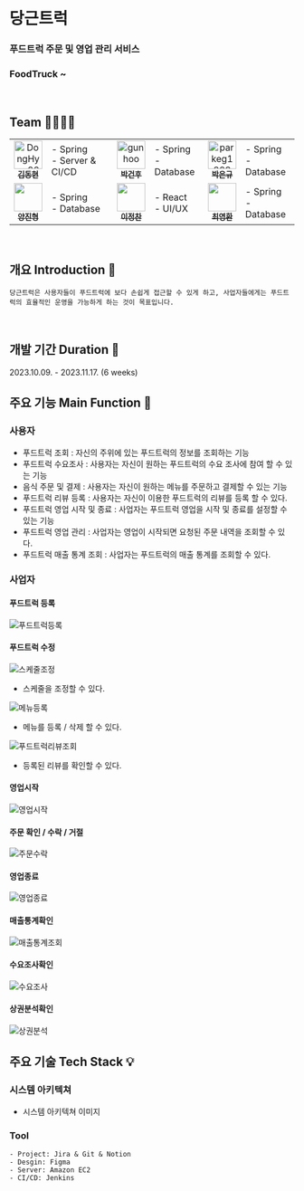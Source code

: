 # 당근트럭
### 푸드트럭 주문 및 영업 관리 서비스
### FoodTruck ~

<br>

## Team 👨‍👩‍👦‍👦
<table align="center">
    <tr align="center">
        <td><a href="https://github.com/DongHyun22">
            <img src="https://avatars.githubusercontent.com/DongHyun22" width="50px"  alt="DongHyun22"/><br />
            <sub><b>김동현</b></sub></a>
        </td>
        <td align="left">
            - Spring <br>
            - Server & CI/CD
        </td>
        <td ><a href="https://github.com/gunhoo">
            <img src="https://avatars.githubusercontent.com/gunhoo"  width="50px"  alt="gunhoo"/><br />
            <sub><b>박건후</b></sub></a>
        </td>
        <td align="left">
            - Spring <br>
            - Database
        </td>
        <td><a href="https://github.com/parkeg1223">
            <img src="https://avatars.githubusercontent.com/parkeg1223" width="50px" alt="parkeg1223"/><br />
            <sub><b>박은규</b></sub></a>
        </td>
        <td align="left">
            - Spring <br>
            - Database
        </td>
    </tr>
    <tr align="center">
        <td><a href="https://github.com/">
            <img src="https://avatars.githubusercontent.com/"  width="50px" alt=""/><br />
            <sub><b>양진형</b></sub></a>
        </td>
        <td align="left">
            - Spring <br>
            - Database
        </td>
        </td>
            <td><a href="https://github.com/">
            <img src="https://avatars.githubusercontent.com/" width="50px" alt=""/><br />
            <sub><b>이정찬</b></sub></a>
        </td>
        <td align="left">
            - React <br>
            - UI/UX
        </td>
        <td><a href="https://github.com/">
            <img src="https://avatars.githubusercontent.com/" width="50px" alt=""/><br />
            <sub><b>최영환</b></sub></a>
        </td>
        <td align="left">
            - Spring <br>
            - Database
        </td>
    </tr>
</table>



<br>

## 개요 Introduction 📁
``` 
당근트럭은 사용자들이 푸드트럭에 보다 손쉽게 접근할 수 있게 하고, 사업자들에게는 푸드트럭의 효율적인 운영을 가능하게 하는 것이 목표입니다.
```

<br>


## 개발 기간 Duration 📅

2023.10.09. - 2023.11.17. (6 weeks)

## 주요 기능 Main Function 🧰
### 사용자

- 푸드트럭 조회 : 자신의 주위에 있는 푸드트럭의 정보를 조회하는 기능
- 푸드트럭 수요조사 : 사용자는 자신이 원하는 푸드트럭의 수요 조사에 참여 할 수 있는 기능
- 음식 주문 및 결제 : 사용자는 자신이 원하는 메뉴를 주문하고 결제할 수 있는 기능
- 푸드트럭 리뷰 등록 : 사용자는 자신이 이용한 푸드트럭의 리뷰를 등록 할 수 있다.
- 푸드트럭 영업 시작 및 종료 : 사업자는 푸드트럭 영업을 시작 및 종료를 설정할 수 있는 기능
- 푸드트럭 영업 관리 : 사업자는 영업이 시작되면 요청된 주문 내역을 조회할 수 있다.
- 푸드트럭 매출 통계 조회 : 사업자는 푸드트럭의 매출 통계를 조회할 수 있다.

### 사업자
#### 푸드트럭 등록
![푸드트럭등록](https://github.com/Carrot-Truck/carrottruck/assets/15648142/05f791d5-2710-4f4e-a0db-419875404fe1)

#### 푸드트럭 수정
![스케줄조정](https://github.com/Carrot-Truck/carrottruck/assets/15648142/763f7cfa-aec8-4212-a4c2-e7ee7d9af88d)
- 스케줄을 조정할 수 있다.

![메뉴등록](https://github.com/Carrot-Truck/carrottruck/assets/15648142/461d52ec-04af-4200-9838-1f93ed3aab5b)
- 메뉴를 등록 / 삭제 할 수 있다.

![푸드트럭리뷰조회](https://github.com/Carrot-Truck/carrottruck/assets/15648142/197e55a0-b5be-4f24-9530-2905b00f7bd0)
- 등록된 리뷰를 확인할 수 있다.

#### 영업시작
![영업시작](https://github.com/Carrot-Truck/carrottruck/assets/15648142/0feb9072-5848-4b0b-9d30-75ff730b6baf)

#### 주문 확인 / 수락 / 거절
![주문수락](https://github.com/Carrot-Truck/carrottruck/assets/15648142/e0982485-78f3-4bb8-9196-a771c745c483)

#### 영업종료
![영업종료](https://github.com/Carrot-Truck/carrottruck/assets/15648142/ab2d99ee-3773-4b05-a27f-110c67702d3d)

#### 매출통계확인
![매출통계조회](https://github.com/Carrot-Truck/carrottruck/assets/15648142/68c26f33-441e-475d-9176-a17ea7cf858a)

#### 수요조사확인
![수요조사](https://github.com/Carrot-Truck/carrottruck/assets/15648142/86d27576-3ac9-44d8-b47b-958280c66af6)

#### 상권분석확인
![상권분석](https://github.com/Carrot-Truck/carrottruck/assets/15648142/1f1d0d3d-0b7a-407f-aa6c-1bd964b6cff2)

## 주요 기술 Tech Stack 💡

### 시스템 아키텍쳐
- 시스템 아키텍쳐 이미지

### Tool 
```
- Project: Jira & Git & Notion
- Desgin: Figma
- Server: Amazon EC2
- CI/CD: Jenkins
```
<!--

<br>

## 주요 기능 Main Function 🧰

### 메인페이지
<img src = "./img/메인페이지.gif" width=192px/>

- 최상단 검색 탭을 통해 식재료와 레시피를 검색할 수 있다.
- 식재료 분류를 확인하고 해당 식재료들을 확인할 수 있다.
- 오늘의 채움 베스트 상품들을 확인할 수 있다.
- 사용자 맞춤형 상품들을 확인할 수 있다.
- 오늘의 최저가 식재료를 확인할 수 있다.

### 레시피
#### 레시피 목록
<img src = "./img/레시피목록.gif" width=192px/>

- 하단 네비게이션 바를 통해 레시피들을 확인할 수 있다.
- 아래로 스크롤하여 새로고침을 할 수 있다.
- 위로 스크롤하여 여러 레시피들을 확인할 수 있다.

#### 레시피 상세 보기
<img src = "./img/레시피상세.gif" width=192px/>

- 레시피 조리 방법에 대해 확인할 수 있다.
- 유튜브 영상을 확인할 수 있다.
- 관심있는 레시피에 좋아요를 할 수 있다.
- 유사 레시피를 확인할 수 있다.

### 식재료
#### 식재료 카테고리
<img src = "./img/식재료.gif" width=192px/>

- 하단 네비게이션 바를 통해 식재료 카테고리를 확인할 수 있다.
- 원하는 분류를 선택하면 해당 카테고리에 해당하는 식재료들을 보여준다.
- '알림설정'을 통해 가격이 크게 하락하면 앱 알림을 받을 수 있다.
- '관심없음'을 통해 해당 식재료를 추천하지 않도록 할 수 있다.

#### 식재료 상세조회
<img src = "./img/식재료상세.gif" width=192px/>

- 식재료 상세조회에서 상품, 가격정보, 레시피를 확인할 수 있다.
- 가격정보 탭에서는 최근 3개월 가격 변동 그래프를 확인하고 추천상품 사이트에 접속할 수 있다.
- 레시피 탭에서는 해당 식재료가 포함된 레시피들을 확인할 수 있다.

### 검색
<img src = "./img/검색.gif" width=192px />

- 채움만의 추천레시피를 확인할 수 있다.
- 검색에 검색어를 입력하면 관련 식재료와 레시피 정보를 확인할 수 있다.

### 회원
<img src = "./img/회원가입.gif" width=192px />

- 이메일 인증을 통해 회원가입을 할 수 있다.
- 회원가입 시 성별, 연령, 알러지 여부, 채식 여부를 입력할 수 있다.

<img src = "./img/소셜로그인.gif" width=192px/>

- 이메일을 통해 로그인을 할 수 있다.
- 네이버를 통해 로그인을 할 수 있다.
- 카카오를 통해 로그인을 할 수 있다.

<img src = "./img/마이페이지.gif" width=192px/>

- 내가 좋아요 한 레시피를 확인할 수 있다.
- 내가 좋아요 한 식재료를 확인할 수 있다. 
- 회원정보 수정을 통해 채식 및 알러지 여부를 변경할 수 있다.
- 비밀번호 변경 / 로그아웃 / 회원탈퇴를 할 수 있다.


<br>

## 주요 기술 Tech Stack 💡

### 시스템 아키텍쳐
<img src="./exec/SA.png"/>

### Tool 
```
- Project: Jira & Git & Notion
- Desgin: Figma
- Server: Amazon EC2
- APP: Flutter
- Recommend: Django
- CI/CD: Jenkins
```


### Version

```
BackEnd
 ├── Spring
 │    ├── Java: OpenJDK 11 
 │    ├── SpringBoot: 2.7.13
 │    │    ├── Gradle
 │    │    └── JPA
 │    ├── Spring Security
 │    │    └── JWT
 │    ├── Swagger 3.0
 │    ├── Naver Mail
 │    └── Social Login
 │         ├── Naver
 │         └── Kakao
 │
 ├── Django
 │    ├── Python: 3.11.4
 │    └── Django: 4.1.7 
 │
 └── Database
      ├── MariaDB 10.11.4
      └── Redis 3.0.504

FrontEnd
 ├── Dart 3.1.0
 └── Flutter 3.13.1
```

<br>

## 개발 가이드 Development Guild 

### [Convention](https://half-yamamomo-2ac.notion.site/Convention-f46b96c0a223459da1a034a20d4bd1f6?pvs=4)

### API
<img src = "./exec/API-swagger-ui.png" />

### ERD
<img src = "./exec/ERD.png" />

### 가이드 🗞
[프로젝트 매뉴얼(포팅매뉴얼)](./exec/채움_포팅메뉴얼.pdf)  
[DumpSQL](./exec/dump.sql)  

<br>

## 폴더 구조 Directory structure 💡

### Spring structure
```
├─allergy
│  ├─controller
│  ├─entity
│  │  ├─composite
│  │  └─single
│  ├─id
│  ├─repository
│  └─service
├─category
│  ├─controller
│  ├─dto
│  ├─entity
│  ├─repository
│  ├─service
│  └─vo
├─chaeum
├─config
├─exception
├─ingredient
│  ├─controller
│  ├─converter
│  ├─dto
│  ├─entity
│  │  ├─composite
│  │  ├─id
│  │  └─single
│  ├─id
│  ├─repository
│  ├─service
│  └─vo
├─item
│  ├─controller
│  ├─converter
│  ├─dto
│  ├─entity
│  │  ├─composite
│  │  └─single
│  ├─id
│  ├─repository
│  ├─service
│  └─vo
├─jwt
│  └─service
├─mail
├─notification
│  ├─entity
│  │  └─composite
│  ├─id
│  ├─repository
│  └─service
├─recipe
│  ├─controller
│  ├─dto
│  ├─entity
│  │  ├─composite
│  │  └─single
│  ├─id
│  ├─repository
│  └─service
├─search
│  ├─controller
│  ├─dto
│  └─service
└─user
    ├─controller
    ├─converter
    ├─dto
    ├─entity
    ├─repository
    ├─service
    ├─util
    └─vo
```

### Flutter structure
```
│  firebase_options.dart
│  main.dart
│
├─api
│      firebaseapi.dart
│
├─category
│      categorymain.dart
│
├─detail
│      detail.dart
│      detailrecipe.dart
│      pricechart.dart
│      priceinfo.dart
│      pricetable.dart
│      productlist.dart
│      profile.dart
│      recomproduct.dart
│
├─ingredients
│      ingrfavbtn.dart
│      ingrmain.dart
│
├─main
│      mainbest.dart
│      mainbody.dart
│      maincarousel.dart
│      maincategory.dart
│      mainmybest.dart
│      mainrowprice.dart
│      splash.dart
│
├─recipe
│      player.dart
│      recipedetail.dart
│      recipemain.dart
│      recipemainlist.dart
│      similarrecipe.dart
│
├─repeat
│      bottom.dart
│      needlogin.dart
│      search.dart
│
├─search
│      searchingr.dart
│      searchlist.dart
│      searchmain.dart
│      searchmainrecipe.dart
│      searchrecipe.dart
│      searchresult.dart
│
├─store
│      searchstore.dart
│      userstore.dart
│
├─user
│      addinfo.dart
│      fav_food.dart
│      fav_rec.dart
│      findpassword.dart
│      login.dart
│      mypage.dart
│      my_more_food.dart
│      my_more_rec.dart
│      pageapi.dart
│      signup.dart
│      signuptimer.dart
│
└─webview
        webview.dart
``` -->